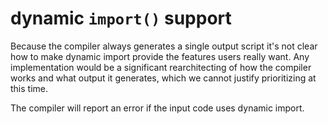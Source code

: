 # dynamic `import()` support

Because the compiler always generates a single output script it's not clear how to make dynamic import provide the features users really want. Any implementation would be a significant rearchitecting of how the compiler works and what output it generates, which we cannot justify prioritizing at this time.

The compiler will report an error if the input code uses dynamic import.
